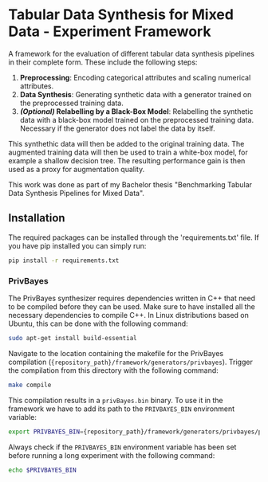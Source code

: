 # Tabular Data Synthesis for Mixed Data - Experiment Framework

A framework for the evaluation of different tabular data synthesis pipelines in their complete form. These include the following steps:

1. **Preprocessing**: Encoding categorical attributes and scaling numerical attributes.
2. **Data Synthesis**: Generating synthetic data with a generator trained on the preprocessed training data.
3. **_(Optional)_ Relabelling by a Black-Box Model**: Relabelling the synthetic data with a black-box model trained on the preprocessed training data. Necessary if the generator does not label the data by itself.

This synthethic data will then be added to the original training data. The augmented training data will then be used to train a white-box model, for example a shallow decision tree. The resulting performance gain is then used as a proxy for augmentation quality.

This work was done as part of my Bachelor thesis "Benchmarking Tabular Data Synthesis Pipelines for Mixed Data".

## Installation

The required packages can be installed through the 'requirements.txt' file. If you have pip installed you can simply run:

```bash
pip install -r requirements.txt
```

### PrivBayes

The PrivBayes synthesizer requires dependencies written in C++ that need to be compiled before they can be used. Make sure to have installed all the necessary dependencies to compile C++. In Linux distributions based on Ubuntu, this can be done with the following command:

```bash
sudo apt-get install build-essential
```

Navigate to the location containing the makefile for the PrivBayes compilation (`{repository_path}/framework/generators/privbayes`). Trigger the compilation from this directory with the following command:

```bash
make compile
```

This compilation results in a `privBayes.bin` binary. To use it in the framework we have to add its path to the `PRIVBAYES_BIN` environment variable:

```bash
export PRIVBAYES_BIN={repository_path}/framework/generators/privbayes/privBayes.bin
```

Always check if the `PRIVBAYES_BIN` environment variable has been set before running a long experiment with the following command:

```bash
echo $PRIVBAYES_BIN
```
